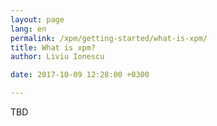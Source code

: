 ```yaml
---
layout: page
lang: en
permalink: /xpm/getting-started/what-is-xpm/
title: What is xpm?
author: Liviu Ionescu

date: 2017-10-09 12:28:00 +0300

---
```


TBD

